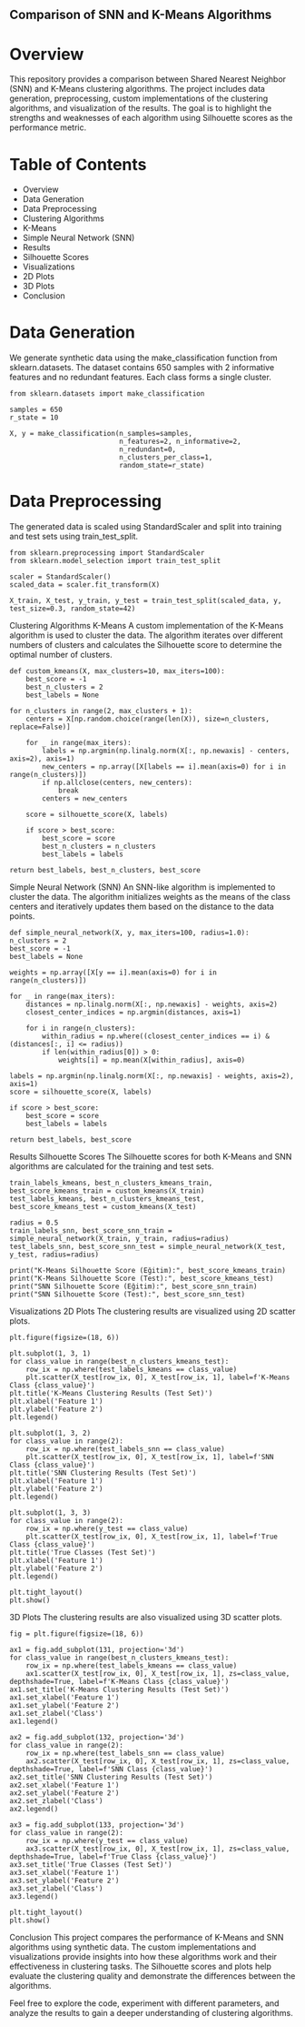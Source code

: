 ## Comparison of SNN and K-Means Algorithms
# Overview
This repository provides a comparison between Shared Nearest Neighbor (SNN) and K-Means clustering algorithms. The project includes data generation, preprocessing, custom implementations of the clustering algorithms, and visualization of the results. The goal is to highlight the strengths and weaknesses of each algorithm using Silhouette scores as the performance metric.

# Table of Contents
- Overview
- Data Generation
- Data Preprocessing
- Clustering Algorithms
- K-Means
- Simple Neural Network (SNN)
- Results
- Silhouette Scores
- Visualizations
- 2D Plots
- 3D Plots
- Conclusion
  
# Data Generation
We generate synthetic data using the make_classification function from sklearn.datasets. The dataset contains 650 samples with 2 informative features and no redundant features. Each class forms a single cluster.

    from sklearn.datasets import make_classification
    
    samples = 650
    r_state = 10
    
    X, y = make_classification(n_samples=samples,
                               n_features=2, n_informative=2,
                               n_redundant=0,
                               n_clusters_per_class=1,
                               random_state=r_state)
                           
# Data Preprocessing
The generated data is scaled using StandardScaler and split into training and test sets using train_test_split.


    from sklearn.preprocessing import StandardScaler
    from sklearn.model_selection import train_test_split
    
    scaler = StandardScaler()
    scaled_data = scaler.fit_transform(X)
    
    X_train, X_test, y_train, y_test = train_test_split(scaled_data, y, test_size=0.3, random_state=42)

Clustering Algorithms
K-Means
A custom implementation of the K-Means algorithm is used to cluster the data. The algorithm iterates over different numbers of clusters and calculates the Silhouette score to determine the optimal number of clusters.

    def custom_kmeans(X, max_clusters=10, max_iters=100):
        best_score = -1
        best_n_clusters = 2
        best_labels = None

    for n_clusters in range(2, max_clusters + 1):
        centers = X[np.random.choice(range(len(X)), size=n_clusters, replace=False)]
        
        for _ in range(max_iters):
            labels = np.argmin(np.linalg.norm(X[:, np.newaxis] - centers, axis=2), axis=1)
            new_centers = np.array([X[labels == i].mean(axis=0) for i in range(n_clusters)])
            if np.allclose(centers, new_centers):
                break
            centers = new_centers
        
        score = silhouette_score(X, labels)
        
        if score > best_score:
            best_score = score
            best_n_clusters = n_clusters
            best_labels = labels
    
    return best_labels, best_n_clusters, best_score
Simple Neural Network (SNN)
An SNN-like algorithm is implemented to cluster the data. The algorithm initializes weights as the means of the class centers and iteratively updates them based on the distance to the data points.


    def simple_neural_network(X, y, max_iters=100, radius=1.0):
    n_clusters = 2
    best_score = -1
    best_labels = None

    weights = np.array([X[y == i].mean(axis=0) for i in range(n_clusters)])
    
    for _ in range(max_iters):
        distances = np.linalg.norm(X[:, np.newaxis] - weights, axis=2)
        closest_center_indices = np.argmin(distances, axis=1)
        
        for i in range(n_clusters):
            within_radius = np.where((closest_center_indices == i) & (distances[:, i] <= radius))
            if len(within_radius[0]) > 0:
                weights[i] = np.mean(X[within_radius], axis=0)
    
    labels = np.argmin(np.linalg.norm(X[:, np.newaxis] - weights, axis=2), axis=1)
    score = silhouette_score(X, labels)
        
    if score > best_score:
        best_score = score
        best_labels = labels
    
    return best_labels, best_score
    
Results
Silhouette Scores
The Silhouette scores for both K-Means and SNN algorithms are calculated for the training and test sets.


    train_labels_kmeans, best_n_clusters_kmeans_train, best_score_kmeans_train = custom_kmeans(X_train)
    test_labels_kmeans, best_n_clusters_kmeans_test, best_score_kmeans_test = custom_kmeans(X_test)
    
    radius = 0.5
    train_labels_snn, best_score_snn_train = simple_neural_network(X_train, y_train, radius=radius)
    test_labels_snn, best_score_snn_test = simple_neural_network(X_test, y_test, radius=radius)
        
    print("K-Means Silhouette Score (Eğitim):", best_score_kmeans_train)
    print("K-Means Silhouette Score (Test):", best_score_kmeans_test)
    print("SNN Silhouette Score (Eğitim):", best_score_snn_train)
    print("SNN Silhouette Score (Test):", best_score_snn_test)
    
Visualizations
2D Plots
The clustering results are visualized using 2D scatter plots.


    plt.figure(figsize=(18, 6))
    
    plt.subplot(1, 3, 1)
    for class_value in range(best_n_clusters_kmeans_test):
        row_ix = np.where(test_labels_kmeans == class_value)
        plt.scatter(X_test[row_ix, 0], X_test[row_ix, 1], label=f'K-Means Class {class_value}')
    plt.title('K-Means Clustering Results (Test Set)')
    plt.xlabel('Feature 1')
    plt.ylabel('Feature 2')
    plt.legend()

    plt.subplot(1, 3, 2)
    for class_value in range(2):
        row_ix = np.where(test_labels_snn == class_value)
        plt.scatter(X_test[row_ix, 0], X_test[row_ix, 1], label=f'SNN Class {class_value}')
    plt.title('SNN Clustering Results (Test Set)')
    plt.xlabel('Feature 1')
    plt.ylabel('Feature 2')
    plt.legend()
    
    plt.subplot(1, 3, 3)
    for class_value in range(2):
        row_ix = np.where(y_test == class_value)
        plt.scatter(X_test[row_ix, 0], X_test[row_ix, 1], label=f'True Class {class_value}')
    plt.title('True Classes (Test Set)')
    plt.xlabel('Feature 1')
    plt.ylabel('Feature 2')
    plt.legend()
    
    plt.tight_layout()
    plt.show()
    
3D Plots
The clustering results are also visualized using 3D scatter plots.


    fig = plt.figure(figsize=(18, 6))
    
    ax1 = fig.add_subplot(131, projection='3d')
    for class_value in range(best_n_clusters_kmeans_test):
        row_ix = np.where(test_labels_kmeans == class_value)
        ax1.scatter(X_test[row_ix, 0], X_test[row_ix, 1], zs=class_value, depthshade=True, label=f'K-Means Class {class_value}')
    ax1.set_title('K-Means Clustering Results (Test Set)')
    ax1.set_xlabel('Feature 1')
    ax1.set_ylabel('Feature 2')
    ax1.set_zlabel('Class')
    ax1.legend()
    
    ax2 = fig.add_subplot(132, projection='3d')
    for class_value in range(2):
        row_ix = np.where(test_labels_snn == class_value)
        ax2.scatter(X_test[row_ix, 0], X_test[row_ix, 1], zs=class_value, depthshade=True, label=f'SNN Class {class_value}')
    ax2.set_title('SNN Clustering Results (Test Set)')
    ax2.set_xlabel('Feature 1')
    ax2.set_ylabel('Feature 2')
    ax2.set_zlabel('Class')
    ax2.legend()
    
    ax3 = fig.add_subplot(133, projection='3d')
    for class_value in range(2):
        row_ix = np.where(y_test == class_value)
        ax3.scatter(X_test[row_ix, 0], X_test[row_ix, 1], zs=class_value, depthshade=True, label=f'True Class {class_value}')
    ax3.set_title('True Classes (Test Set)')
    ax3.set_xlabel('Feature 1')
    ax3.set_ylabel('Feature 2')
    ax3.set_zlabel('Class')
    ax3.legend()
    
    plt.tight_layout()
    plt.show()

Conclusion
This project compares the performance of K-Means and SNN algorithms using synthetic data. The custom implementations and visualizations provide insights into how these algorithms work and their effectiveness in clustering tasks. The Silhouette scores and plots help evaluate the clustering quality and demonstrate the differences between the algorithms.

Feel free to explore the code, experiment with different parameters, and analyze the results to gain a deeper understanding of clustering algorithms.
